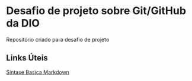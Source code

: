 
# Desafio de projeto sobre Git/GitHub da DIO
Repositório criado para desafio de projeto

## Links Úteis
[Síntaxe Basica Markdown](http://www.markdownguide.org/basic-syntax/)
